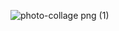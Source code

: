 ![photo-collage png (1)](https://github.com/amirrrra/Chat-App/assets/117866096/4cce48d9-c625-47b1-9104-301ac2ff4495)
